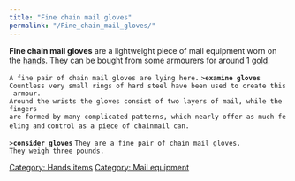 ```yaml
---
title: "Fine chain mail gloves"
permalink: "/Fine_chain_mail_gloves/"
---
```


**Fine chain mail gloves** are a lightweight piece of mail equipment
worn on the [hands](hands "wikilink"). They can be bought from some
armourers for around 1 [gold](gold "wikilink").

`A fine pair of chain mail gloves are lying here.`
`>`**`examine gloves`**
`Countless very small rings of hard steel have been used to create this armour.`
`Around the wrists the gloves consist of two layers of mail, while the fingers`
`are formed by many complicated patterns, which nearly offer as much feeling and`
`control as a piece of chainmail can.`

`>`**`consider gloves`**
`They are a fine pair of chain mail gloves.`
`They weigh three pounds.`

[Category: Hands items](Category:_Hands_items "wikilink") [Category:
Mail equipment](Category:_Mail_equipment "wikilink")